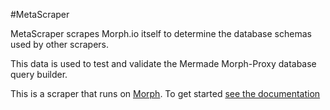 #MetaScraper

MetaScraper scrapes Morph.io itself to determine the database schemas used by other scrapers.

This data is used to test and validate the Mermade Morph-Proxy database query builder.

This is a scraper that runs on [Morph](https://morph.io). To get started [see the documentation](https://morph.io/documentation)